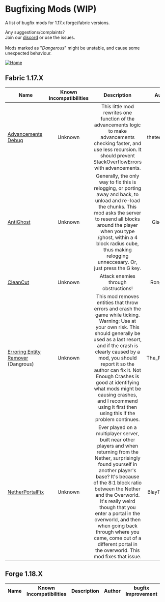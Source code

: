 # Bugfixing Mods (WIP)
A list of bugfix mods for 1.17.x forge/fabric versions.

Any suggestions/complaints?<br>
Join our [discord](https://discord.gg/8nzHYhVUQS) or use the issues.<br><br>
Mods marked as "*Dangerous*" might be unstable, and cause some unexpected behaviour.

[![Home](https://i.imgur.com/zGuelkW.png)](https://github.com/NordicGamerFE/usefulmods/blob/main/README.md)

## Fabric 1.17.X

| Name | Known Incompatibilities | Description | Author | Bugfixing |
| --- | :---: | :---: | :---: | :---: |
| [Advancements Debug](https://www.curseforge.com/minecraft/mc-mods/advancements-debug) | Unknown | This little mod rewrites one function of the advancements logic to make advancements checking faster, and use less recursion. It should prevent StackOverflowErrors with advancements. | thetechnici4n | Client |
| [AntiGhost](https://www.curseforge.com/minecraft/mc-mods/antighost) | Unknown | Generally, the only way to fix this is relogging, or porting away and back, to unload and re-load the chunks. This mod asks the server to resend all blocks around the player when you type /ghost, within a 4 block radius cube, thus making relogging unneccesary. Or, just press the G key. | Giselbaer | Client |
| [CleanCut](https://www.curseforge.com/minecraft/mc-mods/cleancut) | Unknown | Attack enemies through obstructions! | Rongmario | Client |
| [Erroring Entity Remover](https://www.curseforge.com/minecraft/mc-mods/erroring-entity-remover) (Dangrous) | Unknown | This mod removes entities that throw errors and crash the game while ticking. Warning: Use at your own risk. This should generally be used as a last resort, and if the crash is clearly caused by a mod, you should report it so the author can fix it. Not Enough Crashes is good at identifying what mods might be causing crashes, and I recommend using it first then using this if the problem continues. | The_Fireplace | Both |
| [NetherPortalFix](https://www.curseforge.com/minecraft/mc-mods/netherportalfix-fabric) | Unknown | Ever played on a multiplayer server, built near other players and when returning from the Nether, surprisingly found yourself in another player's base? It's because of the 8:1 block ratio between the Nether and the Overworld. It's really weird though that you enter a portal in the overworld, and then when going back through where you came, come out of a different portal in the overworld. This mod fixes that issue. | BlayTheNinth | Server |
<!-- 
| [Night Vision flash be gone](https://www.curseforge.com/minecraft/mc-mods/night-vision-flash-be-gone) | Unknown | Fixes night vision flashing | AshIndigo | Client |
| [No Null Processors](https://www.curseforge.com/minecraft/mc-mods/no-null-processors) | Unknown | Have you been trying to pre-generate large areas of your world with pregenerator mods and keep randomly crashing with this error?<br><br> If so, congrats! You found a really wacky bug in 1.18 Minecraft! This mod aims to fix that.  | telepathicgrunt | Server |
| [XL Packets Fabric](https://www.curseforge.com/minecraft/mc-mods/xl-packets-fabric) | Unknown | Fixes https://bugs.mojang.com/browse/MC-185901 by raising the packet size limit from 2MB to 2GB, so that servers with large datapacks, packets, etc don't kick the client. | tfarecnim | Both |
-->

## Forge 1.18.X

| Name | Known Incompatibilities | Description | Author | bugfix Improvement |
| --- | :---: | :---: | :---: | :---: |
<!--
| [Connectivity](https://www.curseforge.com/minecraft/mc-mods/connectivity) | Unknown | Lightweight mod which solves several connection problems like DecoderException, Packet size larget than X bytes, Payload too large and more. | someaddon | Both |
| [CleanCut](https://www.curseforge.com/minecraft/mc-mods/cleancut) | Unknown | Attack enemies through obstructions! | Rongmario | Client |
| [FlickerFix](https://www.curseforge.com/minecraft/mc-mods/flickerfix) | Unknown | By default, when the night vision effect goes below 10 seconds, the screen starts flickering. This mod replaces that behavior with a fast fade-out at 1 second remaining duration. |  MutantGumdrop | Client |
| [No Null Processors](https://www.curseforge.com/minecraft/mc-mods/no-null-processors) | Unknown | Have you been trying to pre-generate large areas of your world with pregenerator mods and keep randomly crashing with this error?<br><br> If so, congrats! You found a really wacky bug in 1.18 Minecraft! This mod aims to fix that.  | telepathicgrunt | Server |

[![Home](https://i.imgur.com/zGuelkW.png)](https://github.com/NordicGamerFE/usefulmods/blob/main/README.md)
